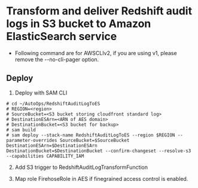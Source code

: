 #  Transform and deliver Redshift audit logs in S3 bucket to Amazon ElasticSearch service

* Following command are for AWSCLIv2, if you are using v1, please remove the --no-cli-pager option.

## Deploy 

1. Deploy with SAM CLI

```
# cd ~/AutoOps/RedshiftAuditLogToES
# REGION=<region>
# SourceBucket=<S3 bucket storing cloudfront standard log>
# DestinationESArn=<ARN of AES domain>
# DestinationBucket=<S3 bucket for backup>
# sam build
# sam deploy --stack-name RedshiftAuditLogToES --region $REGION --parameter-overrides SourceBucket=$SourceBucket DestinationESArn=$DestinationESArn DestinationBucket=$DestinationBucket --confirm-changeset --resolve-s3 --capabilities CAPABILITY_IAM
```

2. Add S3 trigger to RedshiftAuditLogTransformFunction

3. Map role FirehoseRole in AES if finegrained access control is enabled.